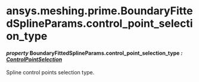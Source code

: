 # ansys.meshing.prime.BoundaryFittedSplineParams.control_point_selection_type

#### *property* BoundaryFittedSplineParams.control_point_selection_type *: [ControlPointSelection](ansys.meshing.prime.ControlPointSelection.md#ansys.meshing.prime.ControlPointSelection)*

Spline control points selection type.

<!-- !! processed by numpydoc !! -->
